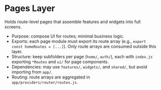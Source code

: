 # Pages Layer

Holds route-level pages that assemble features and widgets into full screens.

- Purpose: compose UI for routes; minimal business logic.
- Exports: each page module must export its route array (e.g., `export const homeRoutes = [...]`). Only route arrays are consumed outside this layer.
- Structure: keep subfolders per page (`home/`, `auth/`), each with `index.js` exporting `*Routes` and `ui/` for page components.
- Dependencies: may use `features/`, `widgets/`, and `shared/`, but avoid importing from `app/`.
- Routing: route arrays are aggregated in `app/providers/router/routes.js`.

